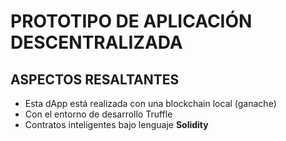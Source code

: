 # PROTOTIPO DE APLICACIÓN DESCENTRALIZADA 
## ASPECTOS RESALTANTES
* Esta dApp está realizada con una blockchain local (ganache)
* Con el entorno de desarrollo Truffle
* Contratos inteligentes bajo lenguaje **Solidity**
